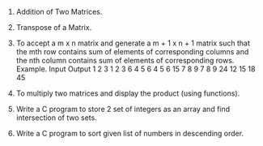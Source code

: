 1. Addition of Two Matrices.

2. Transpose of a Matrix.

3. To accept a m x n matrix and generate a m + 1 x n + 1 matrix such that the mth row contains sum of elements of corresponding columns and 
   the nth column contains sum of elements of corresponding rows.
    Example. 
              Input                     Output
            1   2   3              1    2    3    6
            4   5   6              4    5    6   15
            7   8   9              7    8    9   24
                                  12   15   18   45

4. To multiply two matrices and display the product (using functions).

5. Write a C program to store 2 set of integers as an array and find intersection of two sets.

6. Write a C program to sort given list of numbers in descending order.